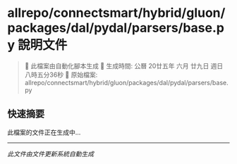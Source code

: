# allrepo/connectsmart/hybrid/gluon/packages/dal/pydal/parsers/base.py 說明文件

> 🚧 此檔案由自動化腳本生成
> 📅 生成時間: 公曆 20廿五年 六月 廿九日 週日 八時五分36秒
> 📂 原始檔案: allrepo/connectsmart/hybrid/gluon/packages/dal/pydal/parsers/base.py

## 快速摘要
此檔案的文件正在生成中...

<!-- 實際使用時，這裡會是 Claude Code 生成的完整文件內容 -->

---
*此文件由文件更新系統自動生成*
